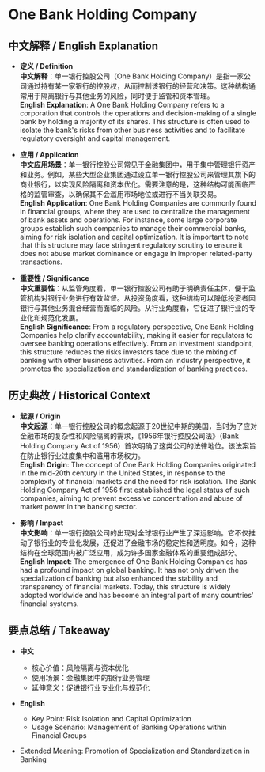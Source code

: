 # One Bank Holding Company

## 中文解释 / English Explanation

* **定义 / Definition**  
  **中文解释**：单一银行控股公司（One Bank Holding Company）是指一家公司通过持有某一家银行的控股权，从而控制该银行的经营和决策。这种结构通常用于隔离银行与其他业务的风险，同时便于监管和资本管理。  
  **English Explanation**: A One Bank Holding Company refers to a corporation that controls the operations and decision-making of a single bank by holding a majority of its shares. This structure is often used to isolate the bank's risks from other business activities and to facilitate regulatory oversight and capital management.

* **应用 / Application**  
  **中文应用场景**：单一银行控股公司常见于金融集团中，用于集中管理银行资产和业务。例如，某些大型企业集团通过设立单一银行控股公司来管理其旗下的商业银行，以实现风险隔离和资本优化。需要注意的是，这种结构可能面临严格的监管审查，以确保其不会滥用市场地位或进行不当关联交易。  
  **English Application**: One Bank Holding Companies are commonly found in financial groups, where they are used to centralize the management of bank assets and operations. For instance, some large corporate groups establish such companies to manage their commercial banks, aiming for risk isolation and capital optimization. It is important to note that this structure may face stringent regulatory scrutiny to ensure it does not abuse market dominance or engage in improper related-party transactions.

* **重要性 / Significance**  
  **中文重要性**：从监管角度看，单一银行控股公司有助于明确责任主体，便于监管机构对银行业务进行有效监督。从投资角度看，这种结构可以降低投资者因银行与其他业务混合经营而面临的风险。从行业角度看，它促进了银行业的专业化和规范化发展。  
  **English Significance**: From a regulatory perspective, One Bank Holding Companies help clarify accountability, making it easier for regulators to oversee banking operations effectively. From an investment standpoint, this structure reduces the risks investors face due to the mixing of banking with other business activities. From an industry perspective, it promotes the specialization and standardization of banking practices.

## 历史典故 / Historical Context

* **起源 / Origin**  
  **中文起源**：单一银行控股公司的概念起源于20世纪中期的美国，当时为了应对金融市场的复杂性和风险隔离的需求，《1956年银行控股公司法》（Bank Holding Company Act of 1956）首次明确了这类公司的法律地位。该法案旨在防止银行业过度集中和滥用市场权力。  
  **English Origin**: The concept of One Bank Holding Companies originated in the mid-20th century in the United States, in response to the complexity of financial markets and the need for risk isolation. The Bank Holding Company Act of 1956 first established the legal status of such companies, aiming to prevent excessive concentration and abuse of market power in the banking sector.

* **影响 / Impact**  
  **中文影响**：单一银行控股公司的出现对全球银行业产生了深远影响。它不仅推动了银行业的专业化发展，还促进了金融市场的稳定性和透明度。如今，这种结构在全球范围内被广泛应用，成为许多国家金融体系的重要组成部分。  
  **English Impact**: The emergence of One Bank Holding Companies has had a profound impact on global banking. It has not only driven the specialization of banking but also enhanced the stability and transparency of financial markets. Today, this structure is widely adopted worldwide and has become an integral part of many countries' financial systems.

## 要点总结 / Takeaway

* **中文**  
  - 核心价值：风险隔离与资本优化
  - 使用场景：金融集团中的银行业务管理
  - 延伸意义：促进银行业专业化与规范化

* **English**  
  - Key Point: Risk Isolation and Capital Optimization
  - Usage Scenario: Management of Banking Operations within Financial Groups
- Extended Meaning: Promotion of Specialization and Standardization in Banking